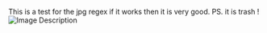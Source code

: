 
This is a test for the jpg regex if it works then it is very good. 
PS. it is trash
!![Image Description](/images/Screenshot_20250325_212221_Brave-2.png)